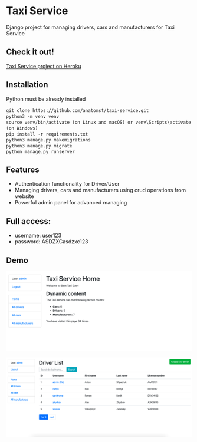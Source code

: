 # Taxi Service

Django project for managing drivers, cars and manufacturers for Taxi Service

## Check it out!

[Taxi Service project on Heroku](https://taxi-app-service.herokuapp.com/)

## Installation

Python must be already installed

```shell
git clone https://github.com/anatomst/taxi-service.git
python3 -m venv venv
source venv/bin/activate (on Linux and macOS) or venv\Scripts\activate (on Windows)
pip install -r requirements.txt
python3 manage.py makemigrations
python3 manage.py migrate
python manage.py runserver
```

## Features

* Authentication functionality for Driver/User
* Managing drivers, cars and manufacturers using crud operations from website
* Powerful admin panel for advanced managing

## Full access:

* username: user123
* password: ASDZXCasdzxc123

## Demo

![Website Interface](demo.png)

![Website Interface](demo1.png)